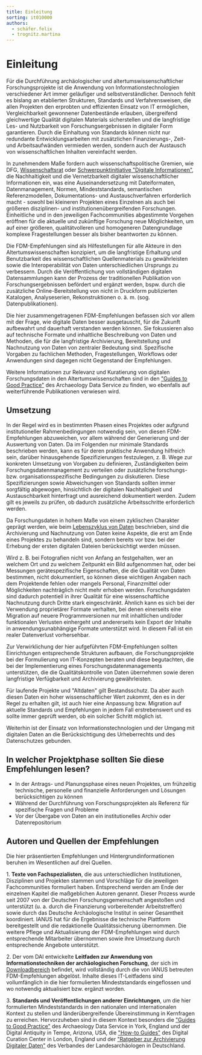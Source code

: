 ```yaml
---
title: Einleitung
sorting: it010000
authors:
  - schäfer.felix
  - trognitz.martina
---
```


# Einleitung

Für die Durchführung archäologischer und altertumswissenschaftlicher Forschungsprojekte ist die Anwendung von Informationstechnologien verschiedener Art immer geläufiger und selbstverständlicher. Dennoch fehlt es bislang an etablierten Strukturen, Standards und Verfahrensweisen, die allen Projekten den erprobten und effizienten Einsatz von IT ermöglichen, Vergleichbarkeit gewonnener Datenbestände erlauben, übergreifend gleichwertige Qualität digitalen Materials sicherstellen und die langfristige Les- und Nutzbarkeit von Forschungsergebnissen in digitaler Form garantieren. Durch die Einhaltung von Standards können nicht nur redundante Entwicklungsarbeiten mit zusätzlichen Finanzierungs-, Zeit- und Arbeitsaufwänden vermieden werden, sondern auch der Austausch von wissenschaftlichen Inhalten vereinfacht werden.

In zunehmendem Maße fordern auch wissenschaftspolitische Gremien, wie DFG, [Wissenschaftsrat](http://www.wissenschaftsrat.de/download/archiv/2359-12.pdf) oder [Schwerpunktinitiative "Digitale Informationen"](http://www.allianzinitiative.de), die Nachhaltigkeit und die Vernetzbarkeit digitaler wissenschaftlicher Informationen ein, was eine Auseinandersetzung mit Dateiformaten, Datenmanagement, Normen, Mindeststandards, semantischen Referenzmodellen, Dokumentations- und Austauschverfahren erforderlich macht - sowohl bei kleineren Projekten eines Einzelnen als auch bei größeren disziplinen- und institutionenübergreifenden Forschungen. Einheitliche und in den jeweiligen Fachcommunities abgestimmte Vorgehen eröffnen für die aktuelle und zukünftige Forschung neue Möglichkeiten, um auf einer größeren, qualitätvolleren und homogeneren Datengrundlage komplexe Fragestellungen besser als bisher beantworten zu können.

Die FDM-Empfehlungen sind als Hilfestellungen für alle Akteure in den Altertumswissenschaften konzipiert, um die langfristige Erhaltung und Benutzbarkeit des wissenschaftlichen Quellenmaterials zu gewährleisten sowie die Interoperabilität von Daten unterschiedlichen Ursprungs zu verbessern. Durch die Veröffentlichung von vollständigen digitalen Datensammlungen kann der Prozess der traditionellen Publikation von Forschungsergebnissen befördert und ergänzt werden, bspw. durch die zusätzliche Online-Bereitstellung von nicht in Druckform publizierten Katalogen, Analyseserien, Rekonstruktionen o. ä. m. (sog. Datenpublikationen).

Die hier zusammengetragenen FDM-Empfehlungen befassen sich vor allem mit der Frage, wie digitale Daten besser ausgetauscht, für die Zukunft aufbewahrt und dauerhaft verstanden werden können. Sie fokussieren also auf technische Formate und inhaltliche Beschreibung von Daten und Methoden, die für die langfristige Archivierung, Bereitstellung und Nachnutzung von Daten von zentraler Bedeutung sind. Spezifische Vorgaben zu fachlichen Methoden, Fragestellungen, Workflows oder Anwendungen sind dagegen nicht Gegenstand der Empfehlungen.

Weitere Informationen zur Relevanz und Kuratierung von digitalen Forschungsdaten in den Altertumswissenschaften sind in den ["Guides to Good Practice"](http://guides.archaeologydataservice.ac.uk/g2gp/GuideAim) des Archaeology Data Service zu finden, wo ebenfalls auf weiterführende Publikationen verwiesen wird.

## Umsetzung

In der Regel wird es in bestimmten Phasen eines Projektes oder aufgrund institutioneller Rahmenbedingungen notwendig sein, von diesen FDM-Empfehlungen abzuweichen, vor allem während der Generierung und der Auswertung von Daten. Da im Folgenden nur minimale Standards beschrieben werden, kann es für deren praktische Anwendung hilfreich sein, darüber hinausgehende Spezifizierungen festzulegen, z. B. Wege zur konkreten Umsetzung von Vorgaben zu definieren, Zuständigkeiten beim Forschungsdatenmanagement zu verteilen oder zusätzliche forschungs- bzw. organisationsspezifische Bedingungen zu diskutieren. Diese Spezifizierungen sowie Abweichungen von Standards sollten immer sorgfältig abgewogen, hinsichtlich der digitalen Nachhaltigkeit und Austauschbarkeit hinterfragt und ausreichend dokumentiert werden. Zudem gilt es jeweils zu prüfen, ob dadurch zusätzliche Arbeitsschritte erforderlich werden.

Da Forschungsdaten in hohem Maße von einem zyklischen Charakter geprägt werden, wie beim [Lebenszyklus von Daten](https://ianus-fdz.de/it-empfehlungen/einleitung/lebenszyklus/) beschrieben, sind die Archivierung und Nachnutzung von Daten keine Aspekte, die erst am Ende eines Projektes zu behandeln sind, sondern bereits vor bzw. bei der Erhebung der ersten digitalen Dateien berücksichtigt werden müssen.

Wird z. B. bei Fotografien nicht von Anfang an festgehalten, wer an welchem Ort und zu welchem Zeitpunkt ein Bild aufgenommen hat, oder bei Messungen gerätespezifische Eigenschaften, die die Qualität von Daten bestimmen, nicht dokumentiert, so können diese wichtigen Angaben nach dem Projektende fehlen oder mangels Personal, Finanzmittel oder Möglichkeiten nachträglich nicht mehr erhoben werden. Forschungsdaten sind dadurch potentiell in ihrer Qualität für eine wissenschaftliche Nachnutzung durch Dritte stark eingeschränkt. Ähnlich kann es sich bei der Verwendung proprietärer Formate verhalten, bei denen einerseits eine Migration auf neuere Programmversionen nur mit inhaltlichen und/oder funktionalen Verlusten einhergeht und andererseits kein Export der Inhalte in anwendungsunabhängige Formate unterstützt wird. In diesem Fall ist ein realer Datenverlust vorhersehbar.

Zur Verwirklichung der hier aufgeführten FDM-Empfehlungen sollten Einrichtungen entsprechende Strukturen aufbauen, die Forschungsprojekte bei der Formulierung von IT-Konzepten beraten und diese begutachten, die bei der Implementierung eines Forschungsdatenmanagements unterstützen, die die Qualitätskontrolle von Daten übernehmen sowie deren langfristige Verfügbarkeit und Archivierung gewährleisten.

Für laufende Projekte und "Altdaten" gilt Bestandsschutz. Da aber auch diesen Daten ein hoher wissenschaftlicher Wert zukommt, den es in der Regel zu erhalten gilt, ist auch hier eine Anpassung bzw. Migration auf aktuelle Standards und Empfehlungen in jedem Fall erstrebenswert und es sollte immer geprüft werden, ob ein solcher Schritt möglich ist.

Weiterhin ist der Einsatz von Informationstechnologien und der Umgang mit digitalen Daten an die Berücksichtigung des Urheberrechts und des Datenschutzes gebunden.

## In welcher Projektphase sollten Sie diese Empfehlungen lesen?

- In der Antrags- und Planungsphase eines neuen Projektes, um frühzeitig technische, personelle und finanzielle Anforderungen und Lösungen berücksichtigen zu können
- Während der Durchführung von Forschungsprojekten als Referenz für spezifische Fragen und Probleme
- Vor der Übergabe von Daten an ein institutionelles Archiv oder Datenrepositorium

## Autoren und Quellen der Empfehlungen

Die hier präsentierten Empfehlungen und Hintergrundinformationen beruhen im Wesentlichen auf drei Quellen.

1\. **Texte von Fachspezialisten**, die aus unterschiedlichen Institutionen, Disziplinen und Projekten stammen und Vorschläge für die jeweiligen Fachcommunities formuliert haben. Entsprechend werden am Ende der einzelnen Kapitel die maßgeblichen Autoren genannt. Dieser Prozess wurde seit 2007 von der Deutschen Forschungsgemeinschaft angestoßen und unterstützt (u. a. durch die Finanzierung vorbereitender Arbeitstreffen) sowie durch das Deutsche Archäologische Institut in seiner Gesamtheit koordiniert. IANUS hat für die Ergebnisse die technische Plattform bereitgestellt und die redaktionelle Qualitätssicherung übernommen. Die weitere Pflege und Aktualisierung der FDM-Empfehlungen wird durch entsprechende Mitarbeiter übernommen sowie ihre Umsetzung durch entsprechende Angebote unterstützt.

2\. Der vom DAI entwickelte **Leitfaden zur Anwendung von Informationstechniken der archäologischen Forschung**, der sich im [Downloadbereich](https://ianus-fdz.de/it-empfehlungen/downloadbereich/) befindet, wird vollständig durch die von IANUS betreuten FDM-Empfehlungen abgelöst. Inhalte dieses IT-Leitfadens sind vollumfänglich in die hier formulierten Mindeststandards eingeflossen und wo notwendig aktualisiert bzw. ergänzt worden.

3\. **Standards und Veröffentlichungen anderer Einrichtungen**, um die hier formulierten Mindeststandards in den nationalen und internationalen Kontext zu stellen und länderübergreifende Übereinstimmung in Kernfragen zu erreichen. Hervorzuheben sind in diesem Kontext besonders die ["Guides to Good Practice"](http://guides.archaeologydataservice.ac.uk/g2gp/Main) des Archaeology Data Service in York, England und der Digital Antiquity in Tempe, Arizona, USA, die ["How-to Guides"](http://www.dcc.ac.uk/resources/how-guides) des Digital Curation Center in London, England und der ["Ratgeber zur Archivierung Digitaler Daten"](https://www.landesarchaeologien.de/fileadmin/mediamanager/004-Kommissionen/Archaeologie-und-Informationssysteme/Archivierung/Ratgeber_Archivierung_V1.0.pdf) des Verbandes der Landesarchäologen in Deutschland.
